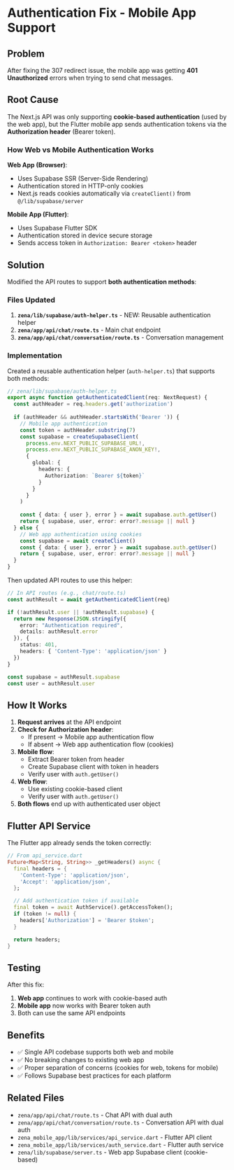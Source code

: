 # Authentication Fix - Mobile App Support

## Problem
After fixing the 307 redirect issue, the mobile app was getting **401 Unauthorized** errors when trying to send chat messages.

## Root Cause
The Next.js API was only supporting **cookie-based authentication** (used by the web app), but the Flutter mobile app sends authentication tokens via the **Authorization header** (Bearer token).

### How Web vs Mobile Authentication Works

**Web App (Browser)**:
- Uses Supabase SSR (Server-Side Rendering)
- Authentication stored in HTTP-only cookies
- Next.js reads cookies automatically via `createClient()` from `@/lib/supabase/server`

**Mobile App (Flutter)**:
- Uses Supabase Flutter SDK
- Authentication stored in device secure storage
- Sends access token in `Authorization: Bearer <token>` header

## Solution
Modified the API routes to support **both authentication methods**:

### Files Updated

1. **`zena/lib/supabase/auth-helper.ts`** - NEW: Reusable authentication helper
2. **`zena/app/api/chat/route.ts`** - Main chat endpoint
3. **`zena/app/api/chat/conversation/route.ts`** - Conversation management

### Implementation

Created a reusable authentication helper (`auth-helper.ts`) that supports both methods:

```typescript
// zena/lib/supabase/auth-helper.ts
export async function getAuthenticatedClient(req: NextRequest) {
  const authHeader = req.headers.get('authorization')
  
  if (authHeader && authHeader.startsWith('Bearer ')) {
    // Mobile app authentication
    const token = authHeader.substring(7)
    const supabase = createSupabaseClient(
      process.env.NEXT_PUBLIC_SUPABASE_URL!,
      process.env.NEXT_PUBLIC_SUPABASE_ANON_KEY!,
      {
        global: {
          headers: {
            Authorization: `Bearer ${token}`
          }
        }
      }
    )
    
    const { data: { user }, error } = await supabase.auth.getUser()
    return { supabase, user, error: error?.message || null }
  } else {
    // Web app authentication using cookies
    const supabase = await createClient()
    const { data: { user }, error } = await supabase.auth.getUser()
    return { supabase, user, error: error?.message || null }
  }
}
```

Then updated API routes to use this helper:

```typescript
// In API routes (e.g., chat/route.ts)
const authResult = await getAuthenticatedClient(req)

if (!authResult.user || !authResult.supabase) {
  return new Response(JSON.stringify({ 
    error: "Authentication required",
    details: authResult.error 
  }), {
    status: 401,
    headers: { 'Content-Type': 'application/json' }
  })
}

const supabase = authResult.supabase
const user = authResult.user
```

## How It Works

1. **Request arrives** at the API endpoint
2. **Check for Authorization header**:
   - If present → Mobile app authentication flow
   - If absent → Web app authentication flow (cookies)
3. **Mobile flow**:
   - Extract Bearer token from header
   - Create Supabase client with token in headers
   - Verify user with `auth.getUser()`
4. **Web flow**:
   - Use existing cookie-based client
   - Verify user with `auth.getUser()`
5. **Both flows** end up with authenticated user object

## Flutter API Service

The Flutter app already sends the token correctly:

```dart
// From api_service.dart
Future<Map<String, String>> _getHeaders() async {
  final headers = {
    'Content-Type': 'application/json',
    'Accept': 'application/json',
  };

  // Add authentication token if available
  final token = await AuthService().getAccessToken();
  if (token != null) {
    headers['Authorization'] = 'Bearer $token';
  }

  return headers;
}
```

## Testing

After this fix:
1. **Web app** continues to work with cookie-based auth
2. **Mobile app** now works with Bearer token auth
3. Both can use the same API endpoints

## Benefits

- ✅ Single API codebase supports both web and mobile
- ✅ No breaking changes to existing web app
- ✅ Proper separation of concerns (cookies for web, tokens for mobile)
- ✅ Follows Supabase best practices for each platform

## Related Files

- `zena/app/api/chat/route.ts` - Chat API with dual auth
- `zena/app/api/chat/conversation/route.ts` - Conversation API with dual auth
- `zena_mobile_app/lib/services/api_service.dart` - Flutter API client
- `zena_mobile_app/lib/services/auth_service.dart` - Flutter auth service
- `zena/lib/supabase/server.ts` - Web app Supabase client (cookie-based)
